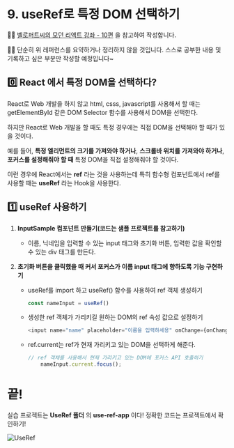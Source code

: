 # 9. useRef로 특정 DOM 선택하기

✍🏻 [벨로퍼트씨의 모던 리액트 강좌 - 10편](https://react.vlpt.us/basic/10-useRef.html) 을 참고하여 작성합니다.

✍🏻 단순히 위 레퍼런스를 요약하거나 정리하지 않을 것입니다. 스스로 공부한 내용 및 기록하고 싶은 부분만 작성할 예정입니다~

## 0️⃣ React 에서 특정 DOM을 선택하다?

React로 Web 개발을 하지 않고 html, csss, javascript를 사용해서 할 때는 getElementById 같은 DOM Selector 함수를 사용해서 DOM을 선택한다.

하지만 React로 Web 개발을 할 때도 특정 경우에는 직접 DOM을 선택해야 할 때가 있을 것이다.

예를 들어, __특정 엘리먼트의 크기를 가져와야 하거나__, __스크롤바 위치를 가져와야 하거나__, __포커스를 설정해줘야 할 때__ 특정 DOM을 직접 설정해줘야 할 것이다.

이런 경우에 React에서는 __ref__ 라는 것을 사용하는데 특히 함수형 컴포넌트에서 ref를 사용할 때는 __useRef__ 라는 Hook을 사용한다.

## 1️⃣ useRef 사용하기

1. __InputSample 컴포넌트 만들기(코드는 샘플 프로젝트를 참고하기)__

    * 이름, 닉네임을 입력할 수 있는 input 태그와 초기화 버튼, 입력한 값을 확인할 수 있는 div 태그를 만든다.

2. __초기화 버튼을 클릭했을 때 커서 포커스가 이름 input 태그에 향하도록 기능 구현하기__

    * useRef를 import 하고 useRef() 함수를 사용하여 ref 객체 생성하기

        ~~~javascript
        const nameInput = useRef()
        ~~~

    * 생성한 ref 객체가 가리키길 원하는 DOM의 ref 속성 값으로 설정하기

        ~~~javascript
        <input name="name" placeholder="이름을 입력하세용" onChange={onChange} ref={nameInput}/>
        ~~~

    * ref.current는 ref가 현재 가리키고 있는 DOM을 선택하게 해준다.

        ~~~javascript
        // ref 객체를 사용해서 현재 가리키고 있는 DOM에 포커스 API 호출하기
            nameInput.current.focus();
        ~~~

# 끝!

실습 프로젝트는 __UseRef 폴더__ 의 __use-ref-app__ 이다! 정확한 코드는 프로젝트에서 확인하기!

![UseRef](https://user-images.githubusercontent.com/31889335/102081035-e24efd80-3e52-11eb-8c76-2dc6e58bf042.gif)
